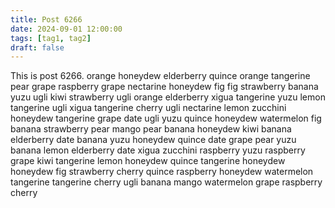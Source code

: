 ```yaml
---
title: Post 6266
date: 2024-09-01 12:00:00
tags: [tag1, tag2]
draft: false
---
```

This is post 6266.
orange
honeydew
elderberry
quince
orange
tangerine
pear
grape
raspberry
grape
nectarine
honeydew
fig
fig
strawberry
banana
yuzu
ugli
kiwi
strawberry
ugli
orange
elderberry
xigua
tangerine
yuzu
lemon
tangerine
ugli
xigua
tangerine
cherry
ugli
nectarine
lemon
zucchini
honeydew
tangerine
grape
date
ugli
yuzu
quince
honeydew
watermelon
fig
banana
strawberry
pear
mango
pear
banana
honeydew
kiwi
banana
elderberry
date
banana
yuzu
honeydew
quince
date
grape
pear
yuzu
banana
lemon
elderberry
date
xigua
zucchini
raspberry
yuzu
raspberry
grape
kiwi
tangerine
lemon
honeydew
quince
tangerine
honeydew
honeydew
fig
strawberry
cherry
quince
raspberry
honeydew
watermelon
tangerine
tangerine
cherry
ugli
banana
mango
watermelon
grape
raspberry
cherry
